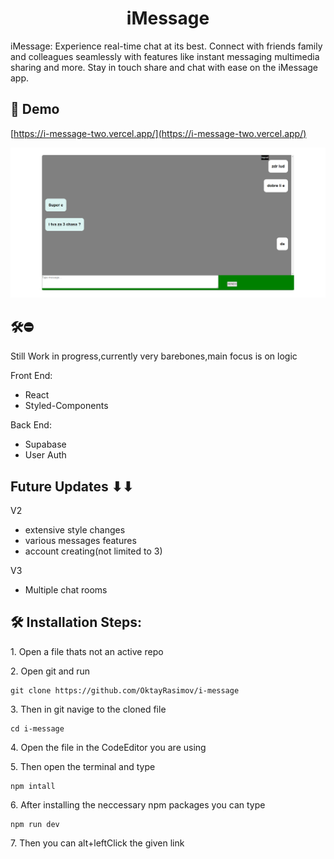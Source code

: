 <h1 align="center" id="title">iMessage</h1>

<p id="description">iMessage: Experience real-time chat at its best. Connect with friends family and colleagues seamlessly with features like instant messaging multimedia sharing and more. Stay in touch share and chat with ease on the iMessage app.</p>

<h2>🚀 Demo</h2>

[https://i-message-two.vercel.app/](https://i-message-two.vercel.app/)

![mainpic](https://github.com/oktayrasimov/i-message/blob/main/src/images/i-message.png?raw=true)

<h2>🛠️⛔</h2>

<p> Still Work in progress,currently very barebones,main focus is on logic</p>

Front End:

- React
- Styled-Components

Back End:

- Supabase
- User Auth

<h2>Future Updates ⬇⬇</h2>

<p>V2</p>

- extensive style changes
- various messages features
- account creating(not limited to 3)

<p>V3</p>

- Multiple chat rooms

<h2>🛠️ Installation Steps:</h2>

<p>1. Open a file thats not an active repo</p>

<p>2. Open git and run</p>

```
git clone https://github.com/OktayRasimov/i-message
```

<p>3. Then in git navige to the cloned file</p>

```
cd i-message
```

<p>4. Open the file in the CodeEditor you are using</p>

<p>5. Then open the terminal and type</p>

```
npm intall
```

<p>6. After installing the neccessary npm packages you can type</p>

```
npm run dev
```

<p>7. Then you can alt+leftClick the given link</p>
